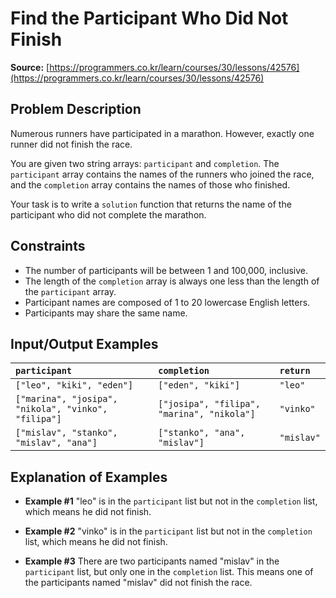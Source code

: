 # Find the Participant Who Did Not Finish

**Source:** [https://programmers.co.kr/learn/courses/30/lessons/42576](https://programmers.co.kr/learn/courses/30/lessons/42576)

## Problem Description

Numerous runners have participated in a marathon. However, exactly one runner did not finish the race.

You are given two string arrays: `participant` and `completion`. The `participant` array contains the names of the runners who joined the race, and the `completion` array contains the names of those who finished.

Your task is to write a `solution` function that returns the name of the participant who did not complete the marathon.

## Constraints

- The number of participants will be between 1 and 100,000, inclusive.
- The length of the `completion` array is always one less than the length of the `participant` array.
- Participant names are composed of 1 to 20 lowercase English letters.
- Participants may share the same name.

## Input/Output Examples

| `participant`                                         | `completion`                               | `return`   |
| :---------------------------------------------------- | :----------------------------------------- | :--------- |
| `["leo", "kiki", "eden"]`                             | `["eden", "kiki"]`                         | `"leo"`    |
| `["marina", "josipa", "nikola", "vinko", "filipa"]`   | `["josipa", "filipa", "marina", "nikola"]` | `"vinko"`  |
| `["mislav", "stanko", "mislav", "ana"]`               | `["stanko", "ana", "mislav"]`              | `"mislav"` |

## Explanation of Examples

- **Example #1**
  "leo" is in the `participant` list but not in the `completion` list, which means he did not finish.

- **Example #2**
  "vinko" is in the `participant` list but not in the `completion` list, which means he did not finish.

- **Example #3**
  There are two participants named "mislav" in the `participant` list, but only one in the `completion` list. This means one of the participants named "mislav" did not finish the race.
